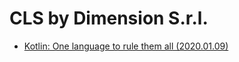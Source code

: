 # CLS by Dimension S.r.l.

* [Kotlin: One language to rule them all \(2020.01.09\)](./2020.01.09-Kotlin%20MP/README.md)